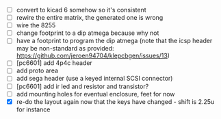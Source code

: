 - [ ] convert to kicad 6 somehow so it's consistent
- [ ] rewire the entire matrix, the generated one is wrong
- [ ] wire the 8255
- [ ] change footprint to a dip atmega because why not
- [ ] have a footprint to program the dip atmega (note that the icsp header may be non-standard as provided: https://github.com/jeroen94704/klepcbgen/issues/13)
- [ ] [pc6601] add 4p4c header
- [ ] add proto area
- [ ] add sega header (use a keyed internal SCSI connector)
- [ ] [pc6601] add ir led and resistor and transistor?
- [ ] add mounting holes for eventual enclosure, feet for now
- [x] re-do the layout again now that the keys have changed - shift is 2.25u for instance
